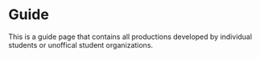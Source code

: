 # Guide
This is a guide page that contains all productions developed by individual students or unoffical student organizations.
